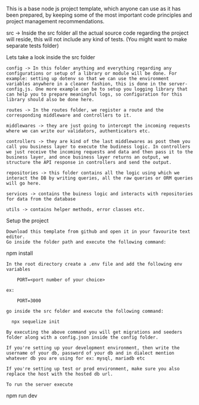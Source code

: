 This is a base node js project template, which anyone can use as it has been prepared, by keeping some of the most important code principles and project management recommendations.

src -> Inside the src folder all the actual source code regarding the project will reside, this will not include any kind of tests. (You might want to make separate tests folder)

Lets take a look inside the src folder

    config -> In this folder anything and everything regarding any configurations or setup of a library or module will be done. For example: setting up dotenv so that we can use the environment variables anywhere in a cleaner fashion, this is done in the server-config.js. One more example can be to setup you logging library that can help you to prepare meaningful logs, so configuration for this library should also be done here.

    routes -> In the routes folder, we register a route and the corresponding middleware and controllers to it.

    middlewares -> they are just going to intercept the incoming requests where we can write our validators, authenticators etc.

    controllers -> they are kind of the last middlewares as post them you call you business layer to execute the budiness logic. In controllers we just receive the incoming requests and data and then pass it to the business layer, and once business layer returns an output, we structure the API response in controllers and send the output.

    repositories -> this folder contains all the logic using which we interact the DB by writing queries, all the raw queries or ORM queries will go here.

    services -> contains the buiness logic and interacts with repositories for data from the database

    utils -> contains helper methods, error classes etc.

Setup the project

    Download this template from github and open it in your favourite text editor.
    Go inside the folder path and execute the following command:

npm install

    In the root directory create a .env file and add the following env variables

        PORT=<port number of your choice>

    ex:

        PORT=3000

    go inside the src folder and execute the following command:

      npx sequelize init

    By executing the above command you will get migrations and seeders folder along with a config.json inside the config folder.

    If you're setting up your development environment, then write the username of your db, password of your db and in dialect mention whatever db you are using for ex: mysql, mariadb etc

    If you're setting up test or prod environment, make sure you also replace the host with the hosted db url.

    To run the server execute

npm run dev
